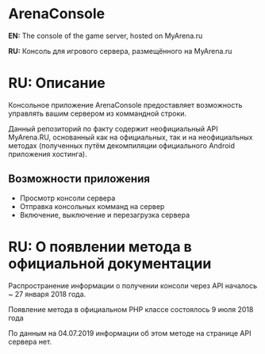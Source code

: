 # ArenaConsole
**EN:** The console of the game server, hosted on MyArena.ru

**RU:** Консоль для игрового сервера, размещённого на MyArena.ru

# RU: Описание

Консольное приложение ArenaConsole предоставляет возможность управлять вашим сервером из коммандной строки.

Данный репозиторий по факту содержит неофициальный API MyArena.RU, основанный как на официальных, так и на неофициальных методах (полученных путём декомпиляции официального Android приложения хостинга).

## Возможности приложения

* Просмотр консоли сервера
* Отправка консольных комманд на сервер
* Включение, выключение и перезагрузка сервера

# RU: О появлении метода в официальной документации

Распространение информации о получении консоли через API началось ~ 27 января 2018 года.

Появление метода в официальном PHP классе состоялось 9 июля 2018 года

По данным на 04.07.2019 информации об этом методе на странице API сервера нет.
